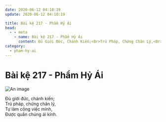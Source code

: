 ```yaml
---
date: 2020-06-12 04:10:19
update: 2020-06-12 04:10:19

title: Bài kệ 217 - Phẩm Hỷ Ái
head:
  - - meta
    - name: Bài kệ 217 - Phẩm Hỷ Ái
      content: Ðủ Giới Đức, Chánh Kiến;<Br>Trú Pháp, Chứng Chân Lý,<Br>Tự Làm Công Việc Mình,<Br>Ðược Quần Chúng Ái Kính.<Br>
category:
  - pham-hy-ai
---
```


# Bài kệ 217 - Phẩm Hỷ Ái

![An image](/img/pham-hy-ai/pham-hy-ai-217.jpg)

Ðủ giới đức, chánh kiến;<br>Trú pháp, chứng chân lý,<br>Tự làm công việc mình,<br>Ðược quần chúng ái kính.<br>
